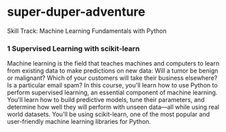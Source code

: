 # super-duper-adventure
Skill Track: Machine Learning Fundamentals with Python

### 1 Supervised Learning with scikit-learn
Machine learning is the field that teaches machines and computers to learn from existing data to make predictions on new data: Will a tumor be benign or malignant? Which of your customers will take their business elsewhere? Is a particular email spam? In this course, you'll learn how to use Python to perform supervised learning, an essential component of machine learning. You'll learn how to build predictive models, tune their parameters, and determine how well they will perform with unseen data—all while using real world datasets. You'll be using scikit-learn, one of the most popular and user-friendly machine learning libraries for Python.
